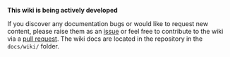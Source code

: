 **This wiki is being actively developed**

If you discover any documentation bugs or would like to request new content, please raise them as an [issue](https://github.com/Azure/terraform-azurerm-caf-enterprise-scale/issues) or feel free to contribute to the wiki via a [pull request](https://github.com/Azure/terraform-azurerm-caf-enterprise-scale/pulls). The wiki docs are located in the repository in the `docs/wiki/` folder.